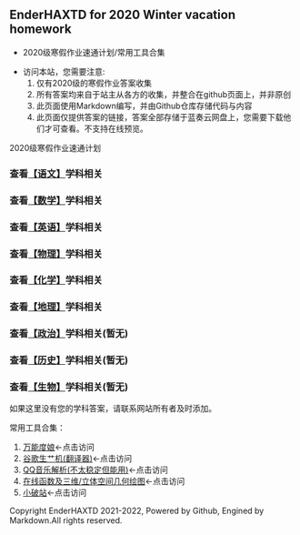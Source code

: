## EnderHAXTD  for 2020 Winter vacation homework 
- 2020级寒假作业速通计划/常用工具合集
* 访问本站，您需要注意:
  1.  仅有2020级的寒假作业答案收集
  2.  所有答案均来自于站主从各方的收集，并整合在github页面上，并非原创
  3.  此页面使用Markdown编写，并由Github仓库存储代码与内容
  4.  此页面仅提供答案的链接，答案全部存储于蓝奏云网盘上，您需要下载他们才可查看。不支持在线预览。

2020级寒假作业速通计划
### 查看[【语文】](https://www.baidu.com/)学科相关
### 查看[【数学】](https://www.baidu.com/)学科相关
### 查看[【英语】](https://www.baidu.com/)学科相关
### 查看[【物理】](https://www.baidu.com/)学科相关
### 查看[【化学】](https://www.baidu.com/)学科相关
### 查看[【地理】](https://www.baidu.com/)学科相关
### 查看[【政治】](https://www.baidu.com/)学科相关(暂无)
### 查看[【历史】](https://www.baidu.com/)学科相关(暂无)
### 查看[【生物】](https://www.baidu.com/)学科相关(暂无)
如果这里没有您的学科答案，请联系网站所有者及时添加。

常用工具合集：
1. [万能度娘](https://www.baidu.com/)<-点击访问
2. [谷歌生艹机(翻译器)](https://translate.google.cn/)<-点击访问
3. [QQ音乐解析(不太稳定但能用)](https://music.sonimei.cn/)<-点击访问
4. [在线函数及三维/立体空间几何绘图](https://www.geogebra.org/)<-点击访问
5. [小破站](https://www.bilibili.com/)<-点击访问

Copyright EnderHAXTD 2021-2022, Powered by Github, Engined by Markdown.All rights reserved.
